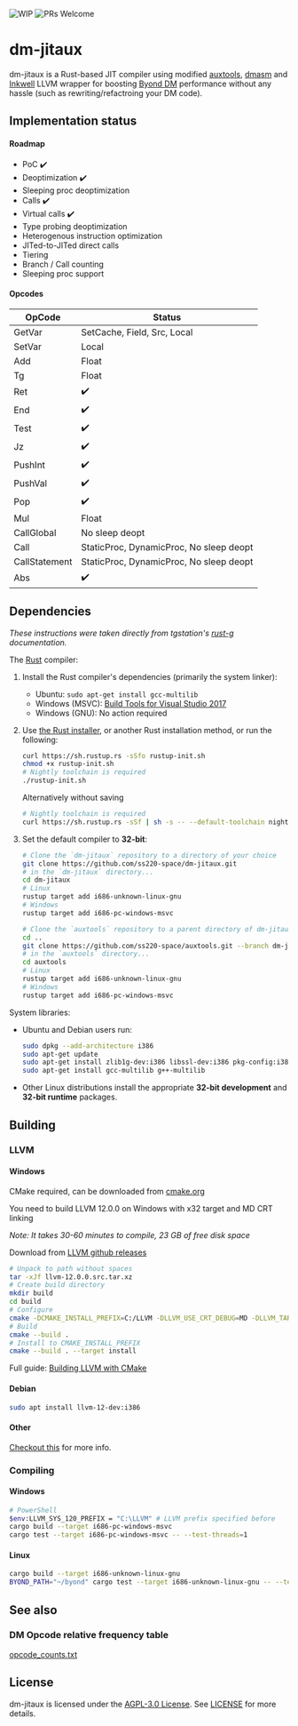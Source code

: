 ![WIP](https://img.shields.io/badge/-WIP-yellow) 
![PRs Welcome](https://img.shields.io/badge/PRs-welcome-brightgreen.svg?style=flat-square)
# dm-jitaux

dm-jitaux is a Rust-based JIT compiler using modified [auxtools](https://github.com/ss220-space/auxtools), [dmasm](https://github.com/ss220-space/dmasm) and [Inkwell](https://github.com/TheDan64/inkwell) LLVM wrapper for boosting [Byond DM](http://www.byond.com) performance without any hassle (such as rewriting/refactroing your DM code).

## Implementation status
#### Roadmap
- PoC ✔️
- Deoptimization ✔️
- Sleeping proc deoptimization
- Calls ✔️
- Virtual calls ✔️
- Type probing deoptimization
- Heterogenous instruction optimization
- JITed-to-JITed direct calls
- Tiering
- Branch / Call counting
- Sleeping proc support


#### Opcodes
|OpCode|Status| 
|------|------|
|GetVar|SetCache, Field, Src, Local|
|SetVar|Local|
|Add|Float|
|Tg|Float|
|Ret|✔️|
|End|✔️|
|Test|✔️|
|Jz|✔️|
|PushInt|✔️|
|PushVal|✔️|
|Pop|✔️|
|Mul|Float|
|CallGlobal|No sleep deopt|
|Call|StaticProc, DynamicProc, No sleep deopt|
|CallStatement|StaticProc, DynamicProc, No sleep deopt|
|Abs|✔️|

## Dependencies
*These instructions were taken directly from tgstation's [rust-g](https://github.com/tgstation/rust-g) documentation.*

The [Rust] compiler:

1. Install the Rust compiler's dependencies (primarily the system linker):

    * Ubuntu: `sudo apt-get install gcc-multilib`
    * Windows (MSVC): [Build Tools for Visual Studio 2017][msvc]
    * Windows (GNU): No action required

1. Use [the Rust installer](https://rustup.rs/), or another Rust installation method,
   or run the following:

    ```sh
    curl https://sh.rustup.rs -sSfo rustup-init.sh
    chmod +x rustup-init.sh
    # Nightly toolchain is required
    ./rustup-init.sh
    ```
    Alternatively without saving
    ```sh
    # Nightly toolchain is required
    curl https://sh.rustup.rs -sSf | sh -s -- --default-toolchain nightly
    ```

1. Set the default compiler to **32-bit**:

    ```sh
    # Clone the `dm-jitaux` repository to a directory of your choice
    git clone https://github.com/ss220-space/dm-jitaux.git
    # in the `dm-jitaux` directory...
    cd dm-jitaux
    # Linux
    rustup target add i686-unknown-linux-gnu
    # Windows
    rustup target add i686-pc-windows-msvc
   
    # Clone the `auxtools` repository to a parent directory of dm-jitaux
    cd ..
    git clone https://github.com/ss220-space/auxtools.git --branch dm-jitaux
    # in the `auxtools` directory...
    cd auxtools
    # Linux
    rustup target add i686-unknown-linux-gnu
    # Windows
    rustup target add i686-pc-windows-msvc
    ```

System libraries:

* Ubuntu and Debian users run:

    ```sh
    sudo dpkg --add-architecture i386
    sudo apt-get update
    sudo apt-get install zlib1g-dev:i386 libssl-dev:i386 pkg-config:i386
    sudo apt-get install gcc-multilib g++-multilib
    ```

* Other Linux distributions install the appropriate **32-bit development** and **32-bit runtime** packages.

## Building
### LLVM
#### Windows
CMake required, can be downloaded from [cmake.org](https://cmake.org/download/)

You need to build LLVM 12.0.0 on Windows with x32 target and MD CRT linking

*Note: It takes 30-60 minutes to compile, 23 GB of free disk space*

Download from [LLVM github releases](https://github.com/llvm/llvm-project/releases/download/llvmorg-12.0.0/llvm-12.0.0.src.tar.xz)
```sh
# Unpack to path without spaces 
tar -xJf llvm-12.0.0.src.tar.xz
# Create build directory
mkdir build
cd build
# Configure 
cmake -DCMAKE_INSTALL_PREFIX=C:/LLVM -DLLVM_USE_CRT_DEBUG=MD -DLLVM_TARGETS_TO_BUILD="X86" -Thost=x86 -A Win32 ../llvm-12.0.0.src/
# Build
cmake --build .
# Install to CMAKE_INSTALL_PREFIX
cmake --build . --target install
```

Full guide: [Building LLVM with CMake](https://llvm.org/docs/CMake.html) 

#### Debian
```sh
sudo apt install llvm-12-dev:i386
```
#### Other
[Checkout this](https://apt.llvm.org/) for more info.

### Compiling

#### Windows
```sh
# PowerShell
$env:LLVM_SYS_120_PREFIX = "C:\LLVM" # LLVM prefix specified before
cargo build --target i686-pc-windows-msvc
cargo test --target i686-pc-windows-msvc -- --test-threads=1
```
#### Linux
```sh
cargo build --target i686-unknown-linux-gnu
BYOND_PATH="~/byond" cargo test --target i686-unknown-linux-gnu -- --test-threads=1
```

## See also
### DM Opcode relative frequency table
[opcode_counts.txt](opcode_counts.txt)

## License

dm-jitaux is licensed under the  [AGPL-3.0 License](https://ru.wikipedia.org/wiki/GNU_Affero_General_Public_License). See [LICENSE](https://github.com/ss220-space/dm-jitaux/blob/main/LICENSE)  for more details.

[Rust]: https://rust-lang.org
[msvc]: https://visualstudio.microsoft.com/thank-you-downloading-visual-studio/?sku=BuildTools&rel=15
